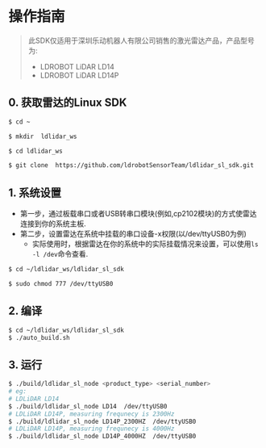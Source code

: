 # 操作指南

>此SDK仅适用于深圳乐动机器人有限公司销售的激光雷达产品，产品型号为:
> - LDROBOT LiDAR LD14
> - LDROBOT LiDAR LD14P

## 0. 获取雷达的Linux SDK
```bash
$ cd ~

$ mkdir  ldlidar_ws

$ cd ldlidar_ws

$ git clone  https://github.com/ldrobotSensorTeam/ldlidar_sl_sdk.git
```

## 1. 系统设置
- 第一步，通过板载串口或者USB转串口模块(例如,cp2102模块)的方式使雷达连接到你的系统主板.
- 第二步，设置雷达在系统中挂载的串口设备-x权限(以/dev/ttyUSB0为例)
	- 实际使用时，根据雷达在你的系统中的实际挂载情况来设置，可以使用`ls -l /dev`命令查看.

``` bash
$ cd ~/ldlidar_ws/ldlidar_sl_sdk

$ sudo chmod 777 /dev/ttyUSB0
```

## 2. 编译

```bash
$ cd ~/ldlidar_ws/ldlidar_sl_sdk
$ ./auto_build.sh
```

## 3. 运行
``` bash
$ ./build/ldlidar_sl_node <product_type> <serial_number>
# eg:
# LDLiDAR LD14
$ ./build/ldlidar_sl_node LD14  /dev/ttyUSB0
# LDLiDAR LD14P, measuring frequnecy is 2300Hz
$ ./build/ldlidar_sl_node LD14P_2300HZ  /dev/ttyUSB0
# LDLiDAR LD14P, measuring frequnecy is 4000Hz
$ ./build/ldlidar_sl_node LD14P_4000HZ  /dev/ttyUSB0
```